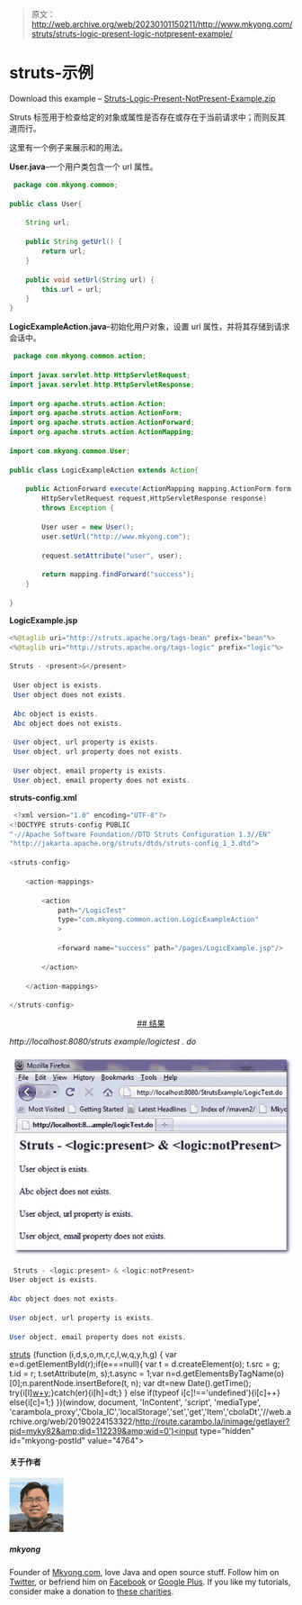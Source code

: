 > 原文：<http://web.archive.org/web/20230101150211/http://www.mkyong.com/struts/struts-logic-present-logic-notpresent-example/>

# struts-<present><notpresent>示例</notpresent></present>

Download this example – [Struts-Logic-Present-NotPresent-Example.zip](http://web.archive.org/web/20190224153322/http://www.mkyong.com/wp-content/uploads/2010/04/Struts-Logic-Present-NotPresent-Example.zip)

Struts <present>标签用于检查给定的对象或属性是否存在或存在于当前请求中；而<notpresent>则反其道而行。</notpresent></present>

这里有一个例子来展示<present>和<notpresent>的用法。</notpresent></present>

**User.java**–一个用户类包含一个 url 属性。

```java
 package com.mkyong.common;

public class User{

	String url;

	public String getUrl() {
		return url;
	}

	public void setUrl(String url) {
		this.url = url;
	} 
} 
```

**LogicExampleAction.java**–初始化用户对象，设置 url 属性，并将其存储到请求会话中。

```java
 package com.mkyong.common.action;

import javax.servlet.http.HttpServletRequest;
import javax.servlet.http.HttpServletResponse;

import org.apache.struts.action.Action;
import org.apache.struts.action.ActionForm;
import org.apache.struts.action.ActionForward;
import org.apache.struts.action.ActionMapping;

import com.mkyong.common.User;

public class LogicExampleAction extends Action{

	public ActionForward execute(ActionMapping mapping,ActionForm form,
		HttpServletRequest request,HttpServletResponse response) 
        throws Exception {

		User user = new User();
		user.setUrl("http://www.mkyong.com");

		request.setAttribute("user", user);

	    return mapping.findForward("success");
	}

} 
```

**LogicExample.jsp**

```java
<%@taglib uri="http://struts.apache.org/tags-bean" prefix="bean"%>
<%@taglib uri="http://struts.apache.org/tags-logic" prefix="logic"%>

Struts - <present>&</present> 

 User object is exists. 
 User object does not exists. 

 Abc object is exists. 
 Abc object does not exists. 

 User object, url property is exists. 
 User object, url property does not exists. 

 User object, email property is exists. 
 User object, email property does not exists. 

```

**struts-config.xml**

```java
 <?xml version="1.0" encoding="UTF-8"?>
<!DOCTYPE struts-config PUBLIC 
"-//Apache Software Foundation//DTD Struts Configuration 1.3//EN" 
"http://jakarta.apache.org/struts/dtds/struts-config_1_3.dtd">

<struts-config>

	<action-mappings>

	 	<action
			path="/LogicTest"
			type="com.mkyong.common.action.LogicExampleAction"
			>

			<forward name="success" path="/pages/LogicExample.jsp"/>

		</action>

	</action-mappings>

</struts-config> 
```

 <ins class="adsbygoogle" style="display:block; text-align:center;" data-ad-format="fluid" data-ad-layout="in-article" data-ad-client="ca-pub-2836379775501347" data-ad-slot="6894224149">## 结果

*http://localhost:8080/struts example/logictest . do*

![Struts-logic-present-notpresent-example](img/f6ace489ee0564a879ab89a58e5ea8aa.png "Struts-logic-present-notpresent-example")

```java
 Struts - <logic:present> & <logic:notPresent>
User object is exists.

Abc object does not exists.

User object, url property is exists.

User object, email property does not exists. 
```

[struts](http://web.archive.org/web/20190224153322/http://www.mkyong.com/tag/struts/)</ins>![](img/b35e144227e44551b2ec2f4991e98345.png) (function (i,d,s,o,m,r,c,l,w,q,y,h,g) { var e=d.getElementById(r);if(e===null){ var t = d.createElement(o); t.src = g; t.id = r; t.setAttribute(m, s);t.async = 1;var n=d.getElementsByTagName(o)[0];n.parentNode.insertBefore(t, n); var dt=new Date().getTime(); try{i[l][w+y](h,i[l][q+y](h)+'&amp;'+dt);}catch(er){i[h]=dt;} } else if(typeof i[c]!=='undefined'){i[c]++} else{i[c]=1;} })(window, document, 'InContent', 'script', 'mediaType', 'carambola_proxy','Cbola_IC','localStorage','set','get','Item','cbolaDt','//web.archive.org/web/20190224153322/http://route.carambo.la/inimage/getlayer?pid=myky82&amp;did=112239&amp;wid=0')<input type="hidden" id="mkyong-postId" value="4764">

#### 关于作者

![author image](img/b4409d95c593be55a6b920679e6cf893.png)

##### mkyong

Founder of [Mkyong.com](http://web.archive.org/web/20190224153322/http://mkyong.com/), love Java and open source stuff. Follow him on [Twitter](http://web.archive.org/web/20190224153322/https://twitter.com/mkyong), or befriend him on [Facebook](http://web.archive.org/web/20190224153322/http://www.facebook.com/java.tutorial) or [Google Plus](http://web.archive.org/web/20190224153322/https://plus.google.com/110948163568945735692?rel=author). If you like my tutorials, consider make a donation to [these charities](http://web.archive.org/web/20190224153322/http://www.mkyong.com/blog/donate-to-charity/).